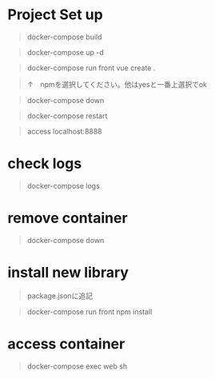 # Project Set up
> docker-compose build

> docker-compose up -d

> docker-compose run front vue create .

>↑　npmを選択してください。他はyesと一番上選択でok

> docker-compose down

> docker-compose restart

> access localhost:8888

# check logs
> docker-compose logs

# remove container
> docker-compose down

# install new library
> package.jsonに追記 

> docker-compose run front npm install

# access container
> docker-compose exec web sh
